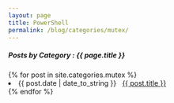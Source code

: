 ```yaml
---
layout: page
title: PowerShell
permalink: /blog/categories/mutex/
---
```


<h5> Posts by Category : {{ page.title }} </h5>

<div class="card">
{% for post in site.categories.mutex %}
 <li class="category-posts"><span>{{ post.date | date_to_string }}</span> &nbsp; <a href="{{ post.url }}">{{ post.title }}</a></li>
{% endfor %}
</div>
